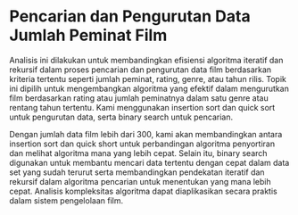 # Pencarian dan Pengurutan Data Jumlah Peminat Film

Analisis ini dilakukan untuk membandingkan efisiensi algoritma iteratif dan rekursif dalam proses pencarian dan pengurutan data film berdasarkan kriteria tertentu seperti jumlah peminat, rating, genre, atau tahun rilis. Topik ini dipilih untuk mengembangkan algoritma yang efektif dalam mengurutkan film berdasarkan rating atau jumlah peminatnya dalam satu genre atau rentang tahun tertentu. Kami menggunakan insertion sort dan quick sort untuk pengurutan data, serta binary search untuk pencarian.

Dengan jumlah data film lebih dari 300, kami akan membandingkan antara insertion sort dan quick short untuk perbandingan algoritma penyortiran dan melihat algoritma mana yang lebih cepat. Selain itu, binary search digunakan untuk membantu mencari data tertentu dengan cepat dalam data set yang sudah terurut serta membandingkan pendekatan iteratif dan rekursif dalam algoritma pencarian untuk menentukan yang mana lebih cepat. Analisis kompleksitas algoritma dapat diaplikasikan secara praktis dalam sistem pengelolaan film.
